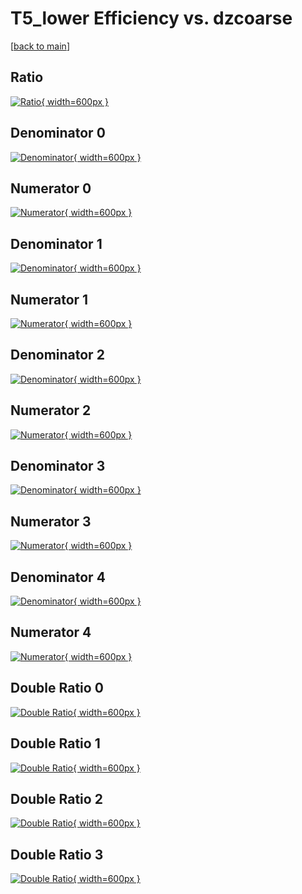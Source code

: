 # T5_lower Efficiency vs. dzcoarse

[[back to main](./)]



## Ratio

[![Ratio](../mtv/var/T5_lower_base_211_-1_eff_dzcoarse.png){ width=600px }](../mtv/var/T5_lower_base_211_-1_eff_dzcoarse.pdf)

## Denominator 0

[![Denominator](../mtv/den/T5_lower_base_211_-1_eff_dzcoarse_den0.png){ width=600px }](../mtv/den/T5_lower_base_211_-1_eff_dzcoarse_den0.pdf)

## Numerator 0

[![Numerator](../mtv/num/T5_lower_base_211_-1_eff_dzcoarse_num0.png){ width=600px }](../mtv/num/T5_lower_base_211_-1_eff_dzcoarse_num0.pdf)

## Denominator 1

[![Denominator](../mtv/den/T5_lower_base_211_-1_eff_dzcoarse_den1.png){ width=600px }](../mtv/den/T5_lower_base_211_-1_eff_dzcoarse_den1.pdf)

## Numerator 1

[![Numerator](../mtv/num/T5_lower_base_211_-1_eff_dzcoarse_num1.png){ width=600px }](../mtv/num/T5_lower_base_211_-1_eff_dzcoarse_num1.pdf)

## Denominator 2

[![Denominator](../mtv/den/T5_lower_base_211_-1_eff_dzcoarse_den2.png){ width=600px }](../mtv/den/T5_lower_base_211_-1_eff_dzcoarse_den2.pdf)

## Numerator 2

[![Numerator](../mtv/num/T5_lower_base_211_-1_eff_dzcoarse_num2.png){ width=600px }](../mtv/num/T5_lower_base_211_-1_eff_dzcoarse_num2.pdf)

## Denominator 3

[![Denominator](../mtv/den/T5_lower_base_211_-1_eff_dzcoarse_den3.png){ width=600px }](../mtv/den/T5_lower_base_211_-1_eff_dzcoarse_den3.pdf)

## Numerator 3

[![Numerator](../mtv/num/T5_lower_base_211_-1_eff_dzcoarse_num3.png){ width=600px }](../mtv/num/T5_lower_base_211_-1_eff_dzcoarse_num3.pdf)

## Denominator 4

[![Denominator](../mtv/den/T5_lower_base_211_-1_eff_dzcoarse_den4.png){ width=600px }](../mtv/den/T5_lower_base_211_-1_eff_dzcoarse_den4.pdf)

## Numerator 4

[![Numerator](../mtv/num/T5_lower_base_211_-1_eff_dzcoarse_num4.png){ width=600px }](../mtv/num/T5_lower_base_211_-1_eff_dzcoarse_num4.pdf)

## Double Ratio 0

[![Double Ratio](../mtv/ratio/T5_lower_base_211_-1_eff_dzcoarse_ratio0.png){ width=600px }](../mtv/ratio/T5_lower_base_211_-1_eff_dzcoarse_ratio0.pdf)

## Double Ratio 1

[![Double Ratio](../mtv/ratio/T5_lower_base_211_-1_eff_dzcoarse_ratio1.png){ width=600px }](../mtv/ratio/T5_lower_base_211_-1_eff_dzcoarse_ratio1.pdf)

## Double Ratio 2

[![Double Ratio](../mtv/ratio/T5_lower_base_211_-1_eff_dzcoarse_ratio2.png){ width=600px }](../mtv/ratio/T5_lower_base_211_-1_eff_dzcoarse_ratio2.pdf)

## Double Ratio 3

[![Double Ratio](../mtv/ratio/T5_lower_base_211_-1_eff_dzcoarse_ratio3.png){ width=600px }](../mtv/ratio/T5_lower_base_211_-1_eff_dzcoarse_ratio3.pdf)


